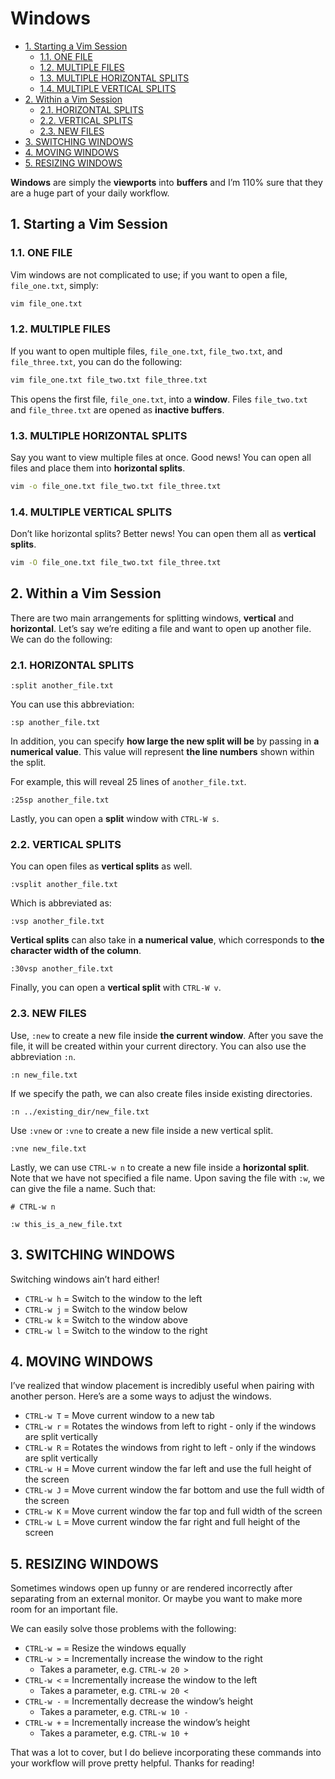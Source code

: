 # Windows

<!-- TOC -->

- [1. Starting a Vim Session](#1-starting-a-vim-session)
  - [1.1. ONE FILE](#11-one-file)
  - [1.2. MULTIPLE FILES](#12-multiple-files)
  - [1.3. MULTIPLE HORIZONTAL SPLITS](#13-multiple-horizontal-splits)
  - [1.4. MULTIPLE VERTICAL SPLITS](#14-multiple-vertical-splits)
- [2. Within a Vim Session](#2-within-a-vim-session)
  - [2.1. HORIZONTAL SPLITS](#21-horizontal-splits)
  - [2.2. VERTICAL SPLITS](#22-vertical-splits)
  - [2.3. NEW FILES](#23-new-files)
- [3. SWITCHING WINDOWS](#3-switching-windows)
- [4. MOVING WINDOWS](#4-moving-windows)
- [5. RESIZING WINDOWS](#5-resizing-windows)

<!-- /TOC -->

**Windows** are simply the **viewports** into **buffers** and I’m 110% sure that they are a huge part of your daily workflow.

## 1. Starting a Vim Session

### 1.1. ONE FILE

Vim windows are not complicated to use; if you want to open a file, `file_one.txt`, simply:

```bash
vim file_one.txt
```

### 1.2. MULTIPLE FILES

If you want to open multiple files, `file_one.txt`, `file_two.txt`, and `file_three.txt`, you can do the following:

```bash
vim file_one.txt file_two.txt file_three.txt
```

This opens the first file, `file_one.txt`, into a **window**. Files `file_two.txt` and `file_three.txt` are opened as **inactive buffers**.

### 1.3. MULTIPLE HORIZONTAL SPLITS

Say you want to view multiple files at once. Good news! You can open all files and place them into **horizontal splits**.

```bash
vim -o file_one.txt file_two.txt file_three.txt
```

### 1.4. MULTIPLE VERTICAL SPLITS

Don’t like horizontal splits? Better news! You can open them all as **vertical splits**.

```bash
vim -O file_one.txt file_two.txt file_three.txt
```

## 2. Within a Vim Session

There are two main arrangements for splitting windows, **vertical** and **horizontal**. Let’s say we’re editing a file and want to open up another file. We can do the following:

### 2.1. HORIZONTAL SPLITS

```vim
:split another_file.txt
```

You can use this abbreviation:

```vim
:sp another_file.txt
```

In addition, you can specify **how large the new split will be** by passing in **a numerical value**. This value will represent **the line numbers** shown within the split.

For example, this will reveal 25 lines of `another_file.txt`.

```vim
:25sp another_file.txt
```

Lastly, you can open a **split** window with `CTRL-W s`.

### 2.2. VERTICAL SPLITS

You can open files as **vertical splits** as well.

```vim
:vsplit another_file.txt
```

Which is abbreviated as:

```vim
:vsp another_file.txt
```

**Vertical splits** can also take in **a numerical value**, which corresponds to **the character width of the column**.

```vim
:30vsp another_file.txt
```

Finally, you can open a **vertical split** with `CTRL-W v`.

### 2.3. NEW FILES

Use, `:new` to create a new file inside **the current window**. After you save the file, it will be created within your current directory. You can also use the abbreviation `:n`.

```vim
:n new_file.txt
```

If we specify the path, we can also create files inside existing directories.

```vim
:n ../existing_dir/new_file.txt
```

Use `:vnew` or `:vne` to create a new file inside a new vertical split.

```vim
:vne new_file.txt
```

Lastly, we can use `CTRL-w n` to create a new file inside a **horizontal split**. Note that we have not specified a file name. Upon saving the file with `:w`, we can give the file a name. Such that:

```vim
# CTRL-w n

:w this_is_a_new_file.txt
```

## 3. SWITCHING WINDOWS

Switching windows ain’t hard either!

- `CTRL-w h` = Switch to the window to the left
- `CTRL-w j` = Switch to the window below
- `CTRL-w k` = Switch to the window above
- `CTRL-w l` = Switch to the window to the right

## 4. MOVING WINDOWS

I’ve realized that window placement is incredibly useful when pairing with another person. Here’s are a some ways to adjust the windows.

- `CTRL-w T` = Move current window to a new tab
- `CTRL-w r` = Rotates the windows from left to right - only if the windows are split vertically
- `CTRL-w R` = Rotates the windows from right to left - only if the windows are split vertically
- `CTRL-w H` = Move current window the far left and use the full height of the screen
- `CTRL-w J` = Move current window the far bottom and use the full width of the screen
- `CTRL-w K` = Move current window the far top and full width of the screen
- `CTRL-w L` = Move current window the far right and full height of the screen

## 5. RESIZING WINDOWS

Sometimes windows open up funny or are rendered incorrectly after separating from an external monitor. Or maybe you want to make more room for an important file.

We can easily solve those problems with the following:

- `CTRL-w =` = Resize the windows equally
- `CTRL-w >` = Incrementally increase the window to the right
  - Takes a parameter, e.g. `CTRL-w 20 >`
- `CTRL-w <` = Incrementally increase the window to the left
  - Takes a parameter, e.g. `CTRL-w 20 <`
- `CTRL-w -` = Incrementally decrease the window’s height
  - Takes a parameter, e.g. `CTRL-w 10 -`
- `CTRL-w +` = Incrementally increase the window’s height
  - Takes a parameter, e.g. `CTRL-w 10 +`

That was a lot to cover, but I do believe incorporating these commands into your workflow will prove pretty helpful. Thanks for reading!
